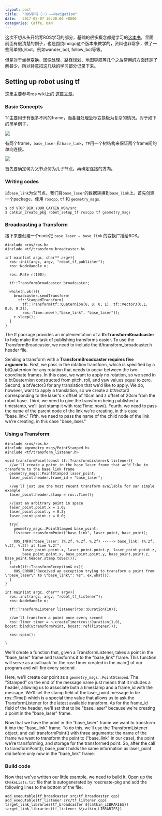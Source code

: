 ```yaml
---
layout: post
title:  "ROS学习（一）——Navigation"
date:   2017-08-07 16:30:00 +0800
categories: Caffe, DAN
---
```


这次不想从头开始写ROS学习的部分，基础的很多概念都是学习的[这本书](http://wiki.ros.org/Books/Programming_Robots_with_ROS)，里面前面有很清楚的例子，也是围绕indigo这个版本来教学的，资料也非常多，做了一些简单的小bot。例如wander_bot, follow_bot等等。

但是对于坐标变换、图像处理、路径规划、地图导航等几个之后常用的方面还是了解甚少，所以特意把这几块的学习部分记录下来。

## Setting up robot using tf
这里主要参考ros wiki上的 [这篇文章](http://wiki.ros.org/navigation/Tutorials/RobotSetup/TF)。

### Basic Concepts
`TF`主要用于有很多不同的frame，而各自处理坐标变换极为复杂的情况。对于如下的简单例子，

![](http://wiki.ros.org/navigation/Tutorials/RobotSetup/TF?action=AttachFile&do=get&target=simple_robot.png)

有两个frame，`base_laser` 和 `base_link`，`TF`用一个树结构来保证两个frame间的单向连接。

![](http://wiki.ros.org/navigation/Tutorials/RobotSetup/TF?action=AttachFile&do=get&target=tf_robot.png)

首先要确定何为父节点何为儿子节点，再确定连接的方向。

### Writing codes
以`base_link`为父节点，我们将`base_laser`的数据转换到`base_link`上。首先创建一个package，使用 `roscpp`, `tf` 和 `geometry_msgs`.

```
$ cd %TOP_DIR_YOUR_CATKIN_WS%/src
$ catkin_create_pkg robot_setup_tf roscpp tf geometry_msgs
```

### Broadcasting a Transform
接下来要创建一个node把 `base_laser → base_link` 的变换广播给ROS。

```
#include <ros/ros.h>
#include <tf/transform_broadcaster.h>

int main(int argc, char** argv){
  ros::init(argc, argv, "robot_tf_publisher");
  ros::NodeHandle n;

  ros::Rate r(100);

  tf::TransformBroadcaster broadcaster;

  while(n.ok()){
    broadcaster.sendTransform(
      tf::StampedTransform(
        tf::Transform(tf::Quaternion(0, 0, 0, 1), tf::Vector3(0.1, 0.0, 0.2)),
        ros::Time::now(),"base_link", "base_laser"));
    r.sleep();
  }
}
```
The tf package provides an implementation of a **tf::TransformBroadcaster** to help make the task of publishing transforms easier. To use the TransformBroadcaster, we need to include the tf/transform_broadcaster.h header file.

Sending a transform with a **TransformBroadcaster requires five arguments**. First, we pass in the rotation transform, which is specified by a btQuaternion for any rotation that needs to occur between the two coordinate frames. In this case, we want to apply no rotation, so we send in a btQuaternion constructed from pitch, roll, and yaw values equal to zero. Second, a btVector3 for any translation that we'd like to apply. We do, however, want to apply a translation, so we create a btVector3 corresponding to the laser's x offset of 10cm and z offset of 20cm from the robot base. Third, we need to give the transform being published a timestamp, we'll just stamp it with ros::Time::now(). Fourth, we need to pass the name of the parent node of the link we're creating, in this case "base\_link." Fifth, we need to pass the name of the child node of the link we're creating, in this case "base\_laser."

### Using a Transform

```
#include <ros/ros.h>
#include <geometry_msgs/PointStamped.h>
#include <tf/transform_listener.h>

void transformPoint(const tf::TransformListener& listener){
  //we'll create a point in the base_laser frame that we'd like to transform to the base_link frame
  geometry_msgs::PointStamped laser_point;
  laser_point.header.frame_id = "base_laser";

  //we'll just use the most recent transform available for our simple example
  laser_point.header.stamp = ros::Time();

  //just an arbitrary point in space
  laser_point.point.x = 1.0;
  laser_point.point.y = 0.2;
  laser_point.point.z = 0.0;

  try{
    geometry_msgs::PointStamped base_point;
    listener.transformPoint("base_link", laser_point, base_point);

    ROS_INFO("base_laser: (%.2f, %.2f. %.2f) -----> base_link: (%.2f, %.2f, %.2f) at time %.2f",
        laser_point.point.x, laser_point.point.y, laser_point.point.z,
        base_point.point.x, base_point.point.y, base_point.point.z, base_point.header.stamp.toSec());
  }
  catch(tf::TransformException& ex){
    ROS_ERROR("Received an exception trying to transform a point from \"base_laser\" to \"base_link\": %s", ex.what());
  }
}

int main(int argc, char** argv){
  ros::init(argc, argv, "robot_tf_listener");
  ros::NodeHandle n;

  tf::TransformListener listener(ros::Duration(10));

  //we'll transform a point once every second
  ros::Timer timer = n.createTimer(ros::Duration(1.0), boost::bind(&transformPoint, boost::ref(listener)));

  ros::spin();

}
```

We'll create a function that, given a TransformListener, takes a point in the "base\_laser" frame and transforms it to the "base\_link" frame. This function will serve as a callback for the ros::Timer created in the main() of our program and will fire every second.

Here, we'll create our point as a `geometry_msgs::PointStamped`. The "Stamped" on the end of the message name just means that it includes a header, allowing us to associate both a timestamp and a frame\_id with the message. We'll set the stamp field of the laser\_point message to be ros::Time() which is a special time value that allows us to ask the TransformListener for the latest available transform. As for the frame\_id field of the header, we'll set that to be "base\_laser" because we're creating a point in the "base\_laser" frame.

Now that we have the point in the "base\_laser" frame we want to transform it into the "base\_link" frame. To do this, we'll use the TransformListener object, and call transformPoint() with three arguments: the name of the frame we want to transform the point to ("base\_link" in our case), the point we're transforming, and storage for the transformed point. So, after the call to transformPoint(), base\_point holds the same information as laser\_point did before only now in the "base\_link" frame.

### Build code
Now that we've written our little example, we need to build it. Open up the `CMakeLists.txt` file that is autogenerated by roscreate-pkg and add the following lines to the bottom of the file.

```
add_executable(tf_broadcaster src/tf_broadcaster.cpp)
add_executable(tf_listener src/tf_listener.cpp)
target_link_libraries(tf_broadcaster ${catkin_LIBRARIES})
target_link_libraries(tf_listener ${catkin_LIBRARIES})
```
